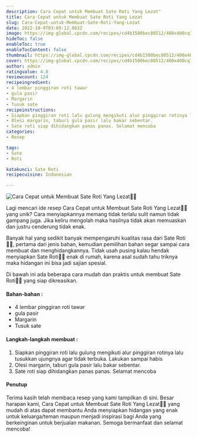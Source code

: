 ```yaml
---
description: Cara Cepat untuk Membuat Sate Roti Yang Lezat"
title: Cara Cepat untuk Membuat Sate Roti Yang Lezat
slug: Cara-Cepat-untuk-Membuat-Sate-Roti-Yang-Lezat
date: 2022-10-9T03:09:12.063Z
image: https://img-global.cpcdn.com/recipes/cd4b1500bec80512/400x400cq70/photo.jpg
hideToc: false
enableToc: true
enableTocContent: false
thumbnail: https://img-global.cpcdn.com/recipes/cd4b1500bec80512/400x400cq70/photo.jpg
cover: https://img-global.cpcdn.com/recipes/cd4b1500bec80512/400x400cq70/photo.jpg
author: admin
ratingvalue: 4.8
reviewcount: 124
recipeingredient:
- 4 lembar pinggiran roti tawar
- gula pasir
- Margarin
- Tusuk sate
recipeinstructions:
- Siapkan pinggiran roti lalu gulung mengikuti alur pinggiran rotinya lalu tusukkan ujungnya agar tidak terbuka. Lakukan sampai habis
- Olesi margarin, taburi gula pasir lalu bakar sebentar.
- Sate roti siap dihidangkan panas panas. Selamat mencoba
categories:
- Resep

tags:
- Sate
- Roti

katakunci: Sate Roti
recipecuisine: Indonesian

---
```


![Cara Cepat untuk Membuat Sate Roti Yang Lezat👩‍🍳](https://img-global.cpcdn.com/recipes/cd4b1500bec80512/400x400cq70/photo.jpg)

Lagi mencari ide resep Cara Cepat untuk Membuat Sate Roti Yang Lezat👩‍🍳 yang unik? Cara menyiapkannya memang tidak terlalu sulit namun tidak gampang juga. Jika keliru mengolah maka hasilnya tidak akan memuaskan dan justru cenderung tidak enak.

Banyak hal yang sedikit banyak mempengaruhi kualitas rasa dari Sate Roti👩‍🍳, pertama dari jenis bahan, kemudian pemilihan bahan segar sampai cara membuat dan menghidangkannya. Tidak usah pusing kalau hendak menyiapkan Sate Roti👩‍🍳 enak di rumah, karena asal sudah tahu triknya maka hidangan ini bisa jadi sajian spesial.

Di bawah ini ada beberapa cara mudah dan praktis untuk membuat Sate Roti👩‍🍳 yang siap dikreasikan.

<!--inarticleads1-->

#### Bahan-bahan :

- 4 lembar pinggiran roti tawar
- gula pasir
- Margarin
- Tusuk sate

<!--inarticleads2-->

#### Langkah-langkah membuat :

1. Siapkan pinggiran roti lalu gulung mengikuti alur pinggiran rotinya lalu tusukkan ujungnya agar tidak terbuka. Lakukan sampai habis
1. Olesi margarin, taburi gula pasir lalu bakar sebentar.
1. Sate roti siap dihidangkan panas panas. Selamat mencoba

#### Penutup

Terima kasih telah membaca resep yang kami tampilkan di sini. Besar harapan kami, Cara Cepat untuk Membuat Sate Roti Yang Lezat👩‍🍳 yang mudah di atas dapat membantu Anda menyiapkan hidangan yang enak untuk keluarga/teman maupun menjadi inspirasi bagi Anda yang berkeinginan untuk berjualan makanan. Semoga bermanfaat dan selamat mencoba!